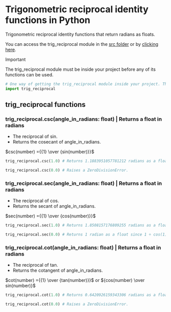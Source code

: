 # Trigonometric reciprocal identity functions in Python

Trigonometric reciprocal identity functions that return radians as floats.

You can access the trig_reciprocal module in the [src folder](src) or by [clicking here](src/trig_reciprocal.py).

> [!IMPORTANT]
> The trig_reciprocal module must be inside your project before any of its functions can be used.

```Python
# One way of getting the trig_reciprocal module inside your project. This requires the module to be in the same folder as the file using this code.
import trig_reciprocal
```

## trig_reciprocal functions

### trig_reciprocal.csc(angle_in_radians: float) | Returns a float in radians

- The reciprocal of sin.
- Returns the cosecant of angle_in_radians.

$csc(number) ={{1} \over {sin(number)}}$

```Python
trig_reciprocal.csc(1.0) # Returns 1.1883951057781212 radians as a float.
```

```Python
trig_reciprocal.csc(0.0) # Raises a ZeroDivisionError.
```

### trig_reciprocal.sec(angle_in_radians: float) | Returns a float in radians

- The reciprocal of cos.
- Returns the secant of angle_in_radians.

$sec(number) ={{1} \over {cos(number)}}$

```Python
trig_reciprocal.sec(1.0) # Returns 1.8508157176809255 radians as a float.
```

```Python
trig_reciprocal.sec(0.0) # Returns 1 radian as a float since 1 ÷ cos(1) is 1 ÷ 1, which is 1.
```

### trig_reciprocal.cot(angle_in_radians: float) | Returns a float in radians

- The reciprocal of tan.
- Returns the cotangent of angle_in_radians.

$cot(number) ={{1} \over {tan(number)}}$ or ${cos(number) \over sin(number)}$

```Python
trig_reciprocal.cot(1.0) # Returns 0.6420926159343306 radians as a float.
```

```Python
trig_reciprocal.cot(0.0) # Raises a ZeroDivisionError.
```
